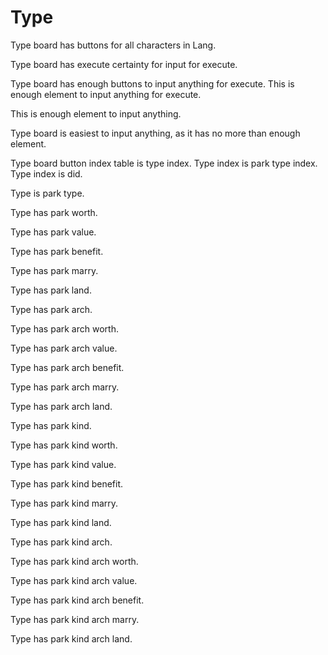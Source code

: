 # Type

Type board has buttons for all characters in Lang.

Type board has execute certainty for input for execute.

Type board has enough buttons to input anything for execute.
This is enough element to input anything for execute.

This is enough element to input anything.

Type board is easiest to input anything, as it has no more than enough element.

Type board button index table is type index.
Type index is park type index.
Type index is did.

Type is park type.

Type has park worth.

Type has park value.

Type has park benefit.

Type has park marry.

Type has park land.

Type has park arch.

Type has park arch worth.

Type has park arch value.

Type has park arch benefit.

Type has park arch marry.

Type has park arch land.

Type has park kind.

Type has park kind worth.

Type has park kind value.

Type has park kind benefit.

Type has park kind marry.

Type has park kind land.

Type has park kind arch.

Type has park kind arch worth.

Type has park kind arch value.

Type has park kind arch benefit.

Type has park kind arch marry.

Type has park kind arch land.
